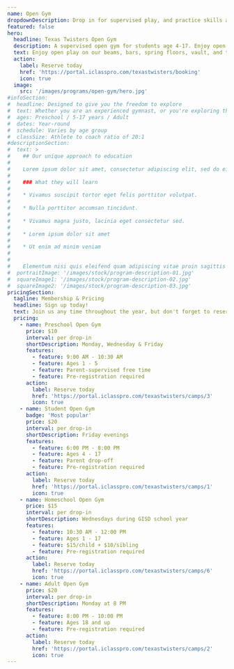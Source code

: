 ```yaml
---
name: Open Gym
dropdownDescription: Drop in for supervised play, and practice skills at your own pace.
featured: false
hero:
  headline: Texas Twisters Open Gym
  description: A supervised open gym for students age 4-17. Enjoy open play on our beams, bars, spring floors, vault, and trampolines!
  text: Enjoy open play on our beams, bars, spring floors, vault, and trampolines! It's gymnastics, your way, on your schedule.
  action:
    label: Reserve today
    href: 'https://portal.iclasspro.com/texastwisters/booking'
    icon: true
  image:
    src: '/images/programs/open-gym/hero.jpg'
#infoSection:
#  headline: Designed to give you the freedom to explore
#  text: Whether you are an experienced gymnast, or you're exploring the sport for the first time, we want you to feel welcome here! Our coaching about is right there to guide you and keep you safe. Open gym classes vary by age group. See details below!
#  ages: Preschool / 5-17 years / Adult
#  dates: Year-round
#  schedule: Varies by age group
#  classSize: Athlete to coach ratio of 20:1
#descriptionSection:
#  text: >
#    ## Our unique approach to education
#
#    Lorem ipsum dolor sit amet, consectetur adipiscing elit, sed do eiusmod tempor incididunt ut labore et dolore magna aliqua. Nisl pretium fusce id velit ut. Id porta nibh venenatis cras sed felis eget velit. Ut morbi tincidunt augue interdum velit. Ipsum faucibus vitae aliquet nec ullamcorper sit amet. Viverra orci sagittis eu volutpat odio facilisis mauris. Diam quis enim lobortis scelerisque fermentum. Viverra mauris in aliquam sem fringilla.
#
#    ### What they will learn
#
#    * Vivamus suscipit tortor eget felis porttitor volutpat.
#
#    * Nulla porttitor accumsan tincidunt.
#
#    * Vivamus magna justo, lacinia eget consectetur sed.
#
#    * Lorem ipsum dolor sit amet
#
#    * Ut enim ad minim veniam
#
#
#    Elementum nisi quis eleifend quam adipiscing vitae proin sagittis nisl. Viverra vitae congue eu consequat ac felis donec et odio. Euismod nisi porta lorem mollis aliquam ut porttitor. Sed nisi lacus sed viverra tellus. Augue lacus viverra vitae congue eu consequat ac felis donec. Elementum pulvinar etiam non quam lacus. Ut venenatis tellus in metus vulputate. Ultrices dui sapien eget mi proin sed libero enim. Id velit ut tortor pretium viverra suspendisse.
#  portraitImage: '/images/stock/program-description-01.jpg'
#  squareImage1: '/images/stock/program-description-02.jpg'
#  squareImage2: '/images/stock/program-description-03.jpg'
pricingSection:
  tagline: Membership & Pricing
  headline: Sign up today!
  text: Join us any time throughout the year, but don't forget to reserve your spot in the class. We look forward to having you join us!
  pricing:
    - name: Preschool Open Gym
      price: $10
      interval: per drop-in
      shortDescription: Monday, Wednesday & Friday
      features:
        - feature: 9:00 AM - 10:30 AM
        - feature: Ages 1 - 5
        - feature: Parent-supervised free time
        - feature: Pre-registration required
      action:
        label: Reserve today
        href: 'https://portal.iclasspro.com/texastwisters/camps/3'
        icon: true
    - name: Student Open Gym
      badge: 'Most popular'
      price: $20
      interval: per drop-in
      shortDescription: Friday evenings
      features:
        - feature: 6:00 PM - 8:00 PM
        - feature: Ages 4 - 17
        - feature: Parent drop-off
        - feature: Pre-registration required
      action:
        label: Reserve today
        href: 'https://portal.iclasspro.com/texastwisters/camps/1'
        icon: true
    - name: Homeschool Open Gym
      price: $15
      interval: per drop-in
      shortDescription: Wednesdays during GISD school year
      features:
        - feature: 10:30 AM - 12:00 PM
        - feature: Ages 1 - 17
        - feature: $15/child + $10/sibling
        - feature: Pre-registration required
      action:
        label: Reserve today
        href: 'https://portal.iclasspro.com/texastwisters/camps/6'
        icon: true
    - name: Adult Open Gym
      price: $20
      interval: per drop-in
      shortDescription: Monday at 8 PM
      features:
        - feature: 8:00 PM - 10:00 PM
        - feature: Ages 18 and up
        - feature: Pre-registration required
      action:
        label: Reserve today
        href: 'https://portal.iclasspro.com/texastwisters/camps/2'
        icon: true
---
```

